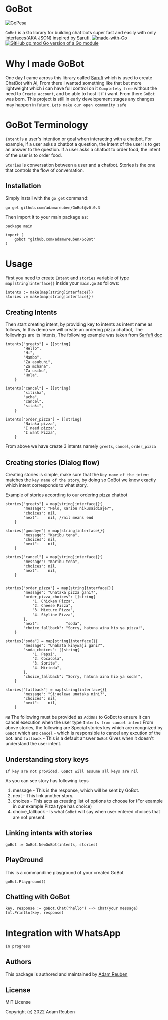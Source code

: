 GoBot
=======
![GoPesa](https://storage.googleapis.com/gopherizeme.appspot.com/gophers/11fa3afd6080dae6903dc359e42990d68657e17a.png)

``GoBot`` is a Go library for building chat bots super fast and easily with only interfaces(AKA JSON) inspired by [Sarufi](https://docs.sarufi.io/). 
[![made-with-Go](https://img.shields.io/badge/Made%20with-Go-1f425f.svg)](https://go.dev/)
[![GitHub go.mod Go version of a Go module](https://img.shields.io/github/go-mod/go-version/gomods/athens.svg)](https://github.com/adamwreuben/GoBot)


# Why I made GoBot
One day I came across this library called [Sarufi](https://docs.sarufi.io/) which is used to create ChatBot with Ai, From there I wanted something like that but more lightweight which i can have full control on it ``Completely free`` without the need to `Create account`, and be able to host it if i want. From there ``GoBot`` was born. This project is still in early developement stages any changes may happen in future. ``Lets make our open community safe``

GoBot Terminology
====================

``Intent``  Is a user's intention or goal when interacting with a chatbot. For example, if a user asks a chatbot a question, the intent of the user is to get an answer to the question. If a user asks a chatbot to order food, the intent of the user is to order food.

``Stories`` Is conversation between a user and a chatbot. Stories is the one that controls the flow of conversation.



## Installation

Simply install with the `go get` command:
```
go get github.com/adamwreuben/GoBot@v0.0.3
```
Then import it to your main package as:
```
package main

import (
	gobot "github.com/adamwreuben/GoBot"
)
```


# Usage
First you need to create ``Intent`` and ``stories`` variable of type ``map[string]interface{}`` inside your ``main.go`` as follows:
```
intents := make(map[string]interface{})
stories := make(map[string]interface{})

```

## Creating Intents
Then start creating intent, by providing key to intents as intent name as follows, In this demo we will create an ordering pizza chatbot, The followings are its intents, The following example was taken from [Sarfufi doc](https://docs.sarufi.io/docs/Getting%20started%20/create-a-simple-chatbot)

```
intents["greets"] = []string{
		"Hello",
		"Hi",
		"Mambo",
		"Za asubuhi",
		"Za mchana",
		"Za usiku",
		"Hola",
	}

intents["cancel"] = []string{
		"sitisha",
		"acha",
		"cancel",
		"sitaki",
	}

intents["order_pizza"] = []string{
		"Nataka pizza",
		"I need pizza",
		"I want Pizza",
	}

```

From above we have create 3 intents namely ``greets``,   ``cancel``,  ``order_pizza``

## Creating stories (Dialog flow)
Creating stories is simple, make sure that the ``Key name of the intent`` matches the ``key name of the story``, by doing so GoBot we know exactly which intent corresponds to what story.

Example of stories according to our ordering pizza chatbot

```
stories["greets"] = map[string]interface{}{
		"message": "Helo, Karibu nikusaidiaje?",
		"choices": nil,
		"next":    nil, //nil means end
	}

stories["goodbye"] = map[string]interface{}{
		"message": "Karibu tena",
		"choices": nil,
		"next":    nil,
	}

stories["cancel"] = map[string]interface{}{
		"message": "Karibu tena",
		"choices": nil,
		"next":    nil,
	}

	
stories["order_pizza"] = map[string]interface{}{
		"message": "Unataka pizza gani?",
		"order_pizza_choices": []string{
			"1. Chicken Pizza",
			"2. Cheese Pizza",
			"3. Mixture Pizza",
			"4. Skyline Pizza",
		},
		"next":            "soda",
		"choice_fallback": "Sorry, hatuna aina hio ya pizza!",
	}

stories["soda"] = map[string]interface{}{
		"message": "Unakata kinywaji gani?",
		"soda_choices": []string{
			"1. Pepsi",
			"2. Cocacola",
			"3. Sprite",
			"4. Mirinda",
		},
		"choice_fallback": "Sorry, hatuna aina hio ya soda!",
	}

stories["fallback"] = map[string]interface{}{
		"message": "Sijaelewa unataka nini?",
		"choices": nil,
		"next":    nil,
	}

```

``NB`` The following must be provided as ``AddOns`` to GoBot to ensure it can cancel execution when the user type ``Intents from cancel intent``
From above stories, the following are Special stories key which are recognized by ``GoBot`` which are ``cancel`` - which is responsible to cancel any excution of the bot. and ``fallback`` - This is a default answer ``GoBot`` Gives when it doesn't understand the user intent.

## Understanding story keys
```
If key are not provided, GoBot will assume all keys are nil
```
As you can see story has following keys
1. message - This is the response, which will be sent by GoBot.
2. next - This link another story.
3. choices - This acts as creating list of options to choose for (For example in our example Pizza type has choice)
4. choice_fallback - Is what ``GoBot`` will say when user entered choices that are not present.


## Linking intents with stories
```
goBot := GoBot.NewGoBot(intents, stories)

```

## PlayGround
This is a commandline playground of your created GoBot
```
goBot.Playground()

```

## Chatting with GoBot
```
key, response := goBot.Chat("hello") --> Chat(your message)
fmt.Println(key, response)

```

# Integration with WhatsApp
```
In progress
```


## Authors

This package is authored and maintained by [Adam Reuben](https://github.com/adamwreuben/GoBot)

## License

MIT License

Copyright (c) 2022 Adam Reuben

